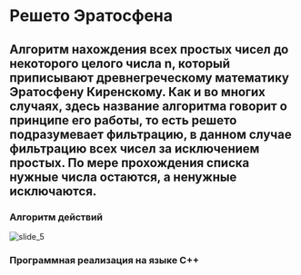 # Решето Эратосфена

## Алгоритм нахождения всех простых чисел до некоторого целого числа n, который приписывают древнегреческому математику Эратосфену Киренскому. Как и во многих случаях, здесь название алгоритма говорит о принципе его работы, то есть решето подразумевает фильтрацию, в данном случае фильтрацию всех чисел за исключением простых. По мере прохождения списка нужные числа остаются, а ненужные исключаются.

### Алгоритм действий

![slide_5](https://github.com/DanilkaCrazy/The_sieve_of_Eratosthenes/assets/95550202/8f97e687-c1de-431f-9c59-43e88d7f2ebc)

### Программная реализация на языке С++

